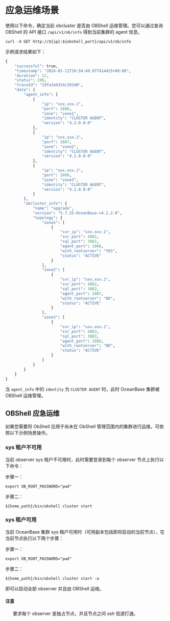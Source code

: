 # 应急运维场景

使用以下命令，确定当前 obcluster 是否由 OBShell 运维管理。您可以通过查询 OBShell 的 API 接口 `/api/v1/ob/info` 得到当前集群的 agent 信息。

```shell
curl -X GET http://${ip}:${obshell_port}/api/v1/ob/info
```

示例请求结果如下：

```python
{
    "successful": true,
    "timestamp": "2024-01-11T10:54:49.977414425+08:00",
    "duration": 12,
    "status": 200,
    "traceId": "19fa3a9324c393d0",
    "data": {
        "agent_info": [
            {
                "ip": "xxx.xxx.1",
                "port": 2886,
                "zone": "zone1",
                "identity": "CLUSTER AGENT",
                "version": "4.2.0.0-0"
            },
            {
                "ip": "xxx.xxx.1",
                "port": 2887,
                "zone": "zone2",
                "identity": "CLUSTER AGENT",
                "version": "4.2.0.0-0"
            },
            {
                "ip": "xxx.xxx.1",
                "port": 2888,
                "zone": "zone3",
                "identity": "CLUSTER AGENT",
                "version": "4.2.0.0-0"
            }
        ],
        "obcluster_info": {
            "name": "upgrade",
            "version": "5.7.25-OceanBase-v4.2.2.0",
            "topology": {
                "zone1": [
                    {
                        "svr_ip": "xxx.xxx.1",
                        "svr_port": 4881,
                        "sql_port": 3881,
                        "agent_port": 2886,
                        "with_rootserver": "YES",
                        "status": "ACTIVE"
                    }
                ],
                "zone2": [
                    {
                        "svr_ip": "xxx.xxx.1",
                        "svr_port": 4882,
                        "sql_port": 3882,
                        "agent_port": 2887,
                        "with_rootserver": "NO",
                        "status": "ACTIVE"
                    }
                ],
                "zone3": [
                    {
                        "svr_ip": "xxx.xxx.1",
                        "svr_port": 4883,
                        "sql_port": 3883,
                        "agent_port": 2888,
                        "with_rootserver": "NO",
                        "status": "ACTIVE"
                    }
                ]
            }
        }
    }
}
```

当 `agent_info` 中的 `identity` 为 `CLUSTER AGENT` 时，此时 OceanBase 集群被 OBShell 运维管理。

## OBShell 应急运维

如果您需要将 ObShell 应用于尚未在 ObShell 管理范围内的集群进行运维，可依照以下示例场景操作。

### sys 租户不可用

当前 observer sys 租户不可用时，此时需要登录到每个 observer 节点上执行以下命令：

步骤一：

```shell
export OB_ROOT_PASSWORD="pwd"
```

步骤二：

```shell
${home_path}/bin/obshell cluster start
```

### sys 租户可用

当前 OceanBase 集群 sys 租户可用时（可用副本包括即将启动的当前节点），在当前节点执行以下两个步骤：

步骤一：

```shell
export OB_ROOT_PASSWORD="pwd"
```

步骤二：

```shell
${home_path}/bin/obshell cluster start -a
```

即可以启动全部 observer 并且由 OBShell 运维。

<main id="notice" type='notice'>
<h4>注意</h4>
<ul>
要求每个 observer 是独占节点，并且节点之间 ssh 信道打通。
</ul>
</main>
